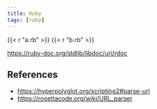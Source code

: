 ```yaml
---
title: Ruby
tags: [ruby]
---
```


{{< r "a.rb" >}}
{{< r "b.rb" >}}

<https://ruby-doc.org/stdlib/libdoc/uri/rdoc>

## References

- <https://hyperpolyglot.org/scripting2#parse-url>
- <https://rosettacode.org/wiki/URL_parser>
